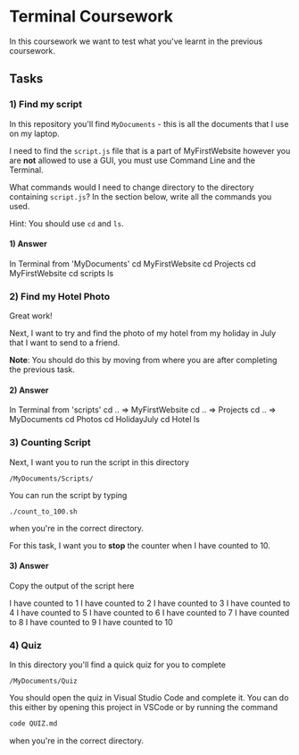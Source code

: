 # Terminal Coursework

In this coursework we want to test what you've learnt in the previous coursework.

## Tasks

### 1) Find my script

In this repository you'll find `MyDocuments` - this is all the documents that I use on my laptop.

I need to find the `script.js` file that is a part of MyFirstWebsite however you are **not** allowed to use a GUI, you must use Command Line and the Terminal.

What commands would I need to change directory to the directory containing `script.js`? In the section below, write all the commands you used.

Hint: You should use `cd` and `ls`.

#### 1) Answer

In Terminal from 'MyDocuments' 
cd MyFirstWebsite
  cd Projects
    cd MyFirstWebsite
      cd scripts
        ls

### 2) Find my Hotel Photo

Great work!

Next, I want to try and find the photo of my hotel from my holiday in July that I want to send to a friend.

**Note**: You should do this by moving from where you are after completing the previous task.

#### 2) Answer

In Terminal from 'scripts'
cd .. => MyFirstWebsite
cd .. => Projects
cd .. => MyDocuments
cd Photos
cd HolidayJuly
cd Hotel
ls 

### 3) Counting Script

Next, I want you to run the script in this directory

```
/MyDocuments/Scripts/
```

You can run the script by typing

```
./count_to_100.sh
```

when you're in the correct directory.

For this task, I want you to **stop** the counter when I have counted to 10.

#### 3) Answer

Copy the output of the script here

I have counted to 1
I have counted to 2
I have counted to 3
I have counted to 4
I have counted to 5
I have counted to 6
I have counted to 7
I have counted to 8
I have counted to 9
I have counted to 10

### 4) Quiz

In this directory you'll find a quick quiz for you to complete

```
/MyDocuments/Quiz
```

You should open the quiz in Visual Studio Code and complete it. You can do this either by opening this project in VSCode or by running the command

```sh
code QUIZ.md
```

when you're in the correct directory.
